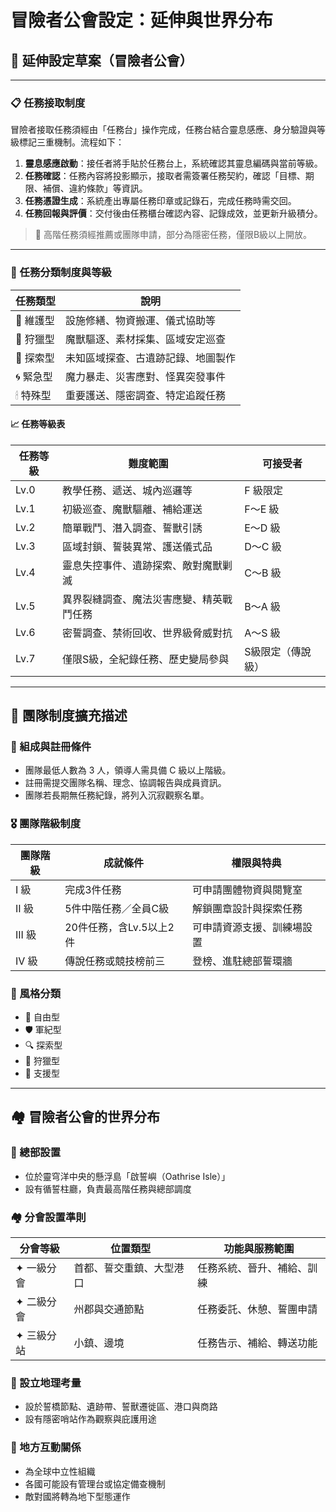 # 冒險者公會設定：延伸與世界分布

## 📘 延伸設定草案（冒險者公會）

---

### 📋 任務接取制度

冒險者接取任務須經由「任務台」操作完成，任務台結合靈息感應、身分驗證與等級標記三重機制。流程如下：

1. **靈息感應啟動**：接任者將手貼於任務台上，系統確認其靈息編碼與當前等級。
2. **任務確認**：任務內容將投影顯示，接取者需簽署任務契約，確認「目標、期限、補償、違約條款」等資訊。
3. **任務憑證生成**：系統產出專屬任務印章或記錄石，完成任務時需交回。
4. **任務回報與評價**：交付後由任務櫃台確認內容、記錄成效，並更新升級積分。

> 🔐 高階任務須經推薦或團隊申請，部分為隱密任務，僅限B級以上開放。

---

### 🧭 任務分類制度與等級

| 任務類型   | 說明 |
| ---------- | ---- |
| 🔧 維護型 | 設施修繕、物資搬運、儀式協助等 |
| 🐾 狩獵型 | 魔獸驅逐、素材採集、區域安定巡查 |
| 🧭 探索型 | 未知區域探查、古遺跡記錄、地圖製作 |
| 🌀 緊急型 | 魔力暴走、災害應對、怪異突發事件 |
| 🕯 特殊型 | 重要護送、隱密調查、特定追蹤任務 |

#### 📈 任務等級表

| 任務等級 | 難度範圍 | 可接受者 |
|----------|----------|-----------|
| Lv.0 | 教學任務、遞送、城內巡邏等 | F 級限定 |
| Lv.1 | 初級巡查、魔獸驅離、補給運送 | F～E 級 |
| Lv.2 | 簡單戰鬥、潛入調查、誓獸引誘 | E～D 級 |
| Lv.3 | 區域封鎖、誓裝異常、護送儀式品 | D～C 級 |
| Lv.4 | 靈息失控事件、遺跡探索、敵對魔獸剿滅 | C～B 級 |
| Lv.5 | 異界裂縫調查、魔法災害應變、精英戰鬥任務 | B～A 級 |
| Lv.6 | 密誓調查、禁術回收、世界級脅威對抗 | A～S 級 |
| Lv.7 | 僅限S級，全紀錄任務、歷史變局參與 | S級限定（傳說級） |

---

## 👥 團隊制度擴充描述

### 🧩 組成與註冊條件

- 團隊最低人數為 3 人，領導人需具備 C 級以上階級。
- 註冊需提交團隊名稱、理念、協調報告與成員資訊。
- 團隊若長期無任務紀錄，將列入沉寂觀察名單。

### 🎖 團隊階級制度

| 團隊階級 | 成就條件 | 權限與特典 |
|----------|----------|-------------|
| I 級 | 完成3件任務 | 可申請團體物資與閱覽室 |
| II 級 | 5件中階任務／全員C級 | 解鎖團章設計與探索任務 |
| III 級 | 20件任務，含Lv.5以上2件 | 可申請資源支援、訓練場設置 |
| IV 級 | 傳說任務或競技榜前三 | 登榜、進駐總部誓環牆 |

### 🔁 風格分類

- 🌿 自由型
- 🛡 軍紀型
- 🔍 探索型
- 🐉 狩獵型
- 💬 支援型

---

## 🏘 冒險者公會的世界分布

### 🏰 總部設置

- 位於靈穹洋中央的懸浮島「啟誓嶼（Oathrise Isle）」
- 設有循誓柱廳，負責最高階任務與總部調度

### 🏘 分會設置準則

| 分會等級 | 位置類型 | 功能與服務範圍 |
|----------|----------|----------------|
| ✦ 一級分會 | 首都、誓交重鎮、大型港口 | 任務系統、晉升、補給、訓練 |
| ✦ 二級分會 | 州郡與交通節點 | 任務委託、休憩、誓團申請 |
| ✦ 三級分站 | 小鎮、邊境 | 任務告示、補給、轉送功能 |

### 🧭 設立地理考量

- 設於誓橋節點、遺跡帶、誓獸遷徙區、港口與商路
- 設有隱密哨站作為觀察與庇護用途

### 🤝 地方互動關係

- 為全球中立性組織
- 各國可能設有管理台或協定備查機制
- 敵對國將轉為地下型態運作
